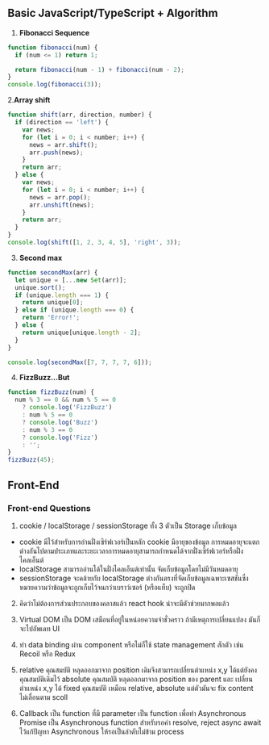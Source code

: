## Basic JavaScript/TypeScript + Algorithm

1. **Fibonacci Sequence**

```javascript
function fibonacci(num) {
  if (num <= 1) return 1;

  return fibonacci(num - 1) + fibonacci(num - 2);
}
console.log(fibonacci(3));
```

2.**Array shift**

```javascript
function shift(arr, direction, number) {
  if (direction == 'left') {
    var news;
    for (let i = 0; i < number; i++) {
      news = arr.shift();
      arr.push(news);
    }
    return arr;
  } else {
    var news;
    for (let i = 0; i < number; i++) {
      news = arr.pop();
      arr.unshift(news);
    }
    return arr;
  }
}
console.log(shift([1, 2, 3, 4, 5], 'right', 3));
```

3. **Second max**

```javascript
function secondMax(arr) {
  let unique = [...new Set(arr)];
  unique.sort();
  if (unique.length === 1) {
    return unique[0];
  } else if (unique.length === 0) {
    return 'Error!';
  } else {
    return unique[unique.length - 2];
  }
}

console.log(secondMax([7, 7, 7, 7, 6]));
```

4. **FizzBuzz...But**

```javascript
function fizzBuzz(num) {
  num % 3 == 0 && num % 5 == 0
    ? console.log('FizzBuzz')
    : num % 5 == 0
    ? console.log('Buzz')
    : num % 3 == 0
    ? console.log('Fizz')
    : '';
}
fizzBuzz(45);
```

## Front-End

### Front-end Questions

1. cookie / localStorage / sessionStorage ทั้ง 3 ตัวเป็น Storage เก็บข้อมูล

- cookie มีไว้สำหรับการอ่านฝั่งเซิร์ฟเวอร์เป็นหลัก cookie มีอายุของข้อมูล การหมดอายุจะแตกต่างกันไปตามประเภทและระยะเวลาการหมดอายุสามารถกำหนดได้จากฝั่งเซิร์ฟเวอร์หรือฝั่งไคลเอ็นต์
- localStorage สามารถอ่านได้ในฝั่งไคลเอ็นต์เท่านั้น จัดเก็บข้อมูลโดยไม่มีวันหมดอายุ
- sessionStorage จะคล้ายกับ localStorage ต่างกันตรงที่จัดเก็บข้อมูลเฉพาะเซสชันซึ่งหมายความว่าข้อมูลจะถูกเก็บไว้จนกว่าเบราว์เซอร์ (หรือแท็บ) จะถูกปิด

2. คิดว่าไม่ต้องการส่วนประกอบของคลาสแล้ว react hook น่าจะมีตัวช่วยมากพอแล้ว

3. Virtual DOM เป็น DOM เสมือนที่อยู่ในหน่อยความจำชั่วคราว ถ้ามีเหตุการเปลี่ยนแปลง มันก็จะไปอัพเดท UI

4. ทำ data binding ผ่าน component หรือไม่ก็ใช้ state management สักตัว เช่น Recoil หรือ Redux

5. relative คุณสมบัติ หลุดออกมาจาก position เดิมจึงสามารถเปลี่ยนตำแหน่ง x,y ได้แต่ยังคงคุณสมบัติเดิมไว้
   absolute คุณสมบัติ หลุดออกมาจาก position ของ parent และ เปลี่ยนตำแหน่ง x,y ได้
   fixed คุณสมบัติ เหมือน relative, absolute แต่ตัวมันจะ fix content ไม่เลื่อนตาม scoll

6. Callback เป็น function ที่มี parameter เป็น function เพื่อทำ Asynchronous
   Promise เป็น Asynchronous function สำหรับรอค่า resolve, reject
   async await ไว้แก้ปัญหา Asynchronous ให้รอเป็นลำดับไม่ข้าม process
